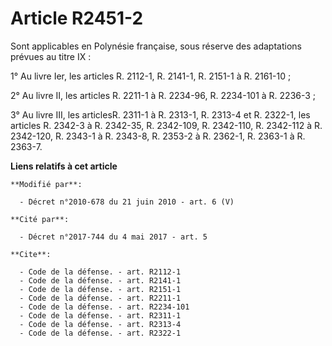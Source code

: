 # Article R2451-2

Sont applicables en Polynésie française, sous réserve des adaptations prévues au titre IX : 

1° Au livre Ier, les articles R. 2112-1, R. 2141-1, R. 2151-1 à R. 2161-10 ; 

2° Au livre II, les articles R. 2211-1 à R. 2234-96, R. 2234-101 à R. 2236-3 ; 

3° Au livre III, les articlesR. 2311-1 à R. 2313-1, R. 2313-4 et R. 2322-1, les articles R. 2342-3 à R. 2342-35, R. 2342-109,
R. 2342-110, R. 2342-112 à R. 2342-120, R. 2343-1 à R. 2343-8, R. 2353-2 à R. 2362-1, R. 2363-1 à R. 2363-7.

**Liens relatifs à cet article**

	**Modifié par**:

	  - Décret n°2010-678 du 21 juin 2010 - art. 6 (V)

	**Cité par**:

	  - Décret n°2017-744 du 4 mai 2017 - art. 5

	**Cite**:

	  - Code de la défense. - art. R2112-1
	  - Code de la défense. - art. R2141-1
	  - Code de la défense. - art. R2151-1
	  - Code de la défense. - art. R2211-1
	  - Code de la défense. - art. R2234-101
	  - Code de la défense. - art. R2311-1
	  - Code de la défense. - art. R2313-4
	  - Code de la défense. - art. R2322-1
